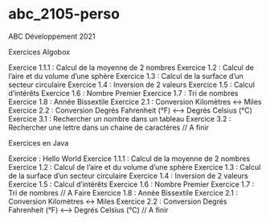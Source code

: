 # abc_2105-perso
ABC Développement 2021

Exercices Algobox

Exercice 1.1.1 : Calcul de la moyenne de 2 nombres
Exercice 1.2 : Calcul de l’aire et du volume d’une sphère
Exercice 1.3 : Calcul de la surface d’un secteur circulaire
Exercice 1.4 : Inversion de 2 valeurs 
Exercice 1.5 : Calcul d’intérêts
Exercice 1.6 : Nombre Premier
Exercice 1.7 : Tri de nombres 
Exercice 1.8 : Année Bissextile
Exercice 2.1 : Conversion Kilomètres <-> Miles 
Exercice 2.2 : Conversion Degrés Fahrenheit (°F) <--> Degrés Celsius (°C)
Exercice 3.1 : Rechercher un nombre dans un tableau
Exercice 3.2 : Rechercher une lettre dans un chaine de caractères // A finir

Exercices en Java

Exercice : Hello World
Exercice 1.1.1 : Calcul de la moyenne de 2 nombres
Exercice 1.2 : Calcul de l’aire et du volume d’une sphère
Exercice 1.3 : Calcul de la surface d’un secteur circulaire
Exercice 1.4 : Inversion de 2 valeurs 
Exercice 1.5 : Calcul d’intérêts
Exercice 1.6 : Nombre Premier
Exercice 1.7 : Tri de nombres // A Faire
Exercice 1.8 : Année Bissextile
Exercice 2.1 : Conversion Kilomètres <-> Miles 
Exercice 2.2 : Conversion Degrés Fahrenheit (°F) <--> Degrés Celsius (°C) // A finir
